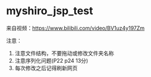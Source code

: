 # myshiro_jsp_test



来自视频：https://www.bilibili.com/video/BV1uz4y197Zm



注意：



1. 注意文件结构，不要拖动或修改文件夹名称
2. 注意序列化问题(P22 p24 13分)
3. 每次修改之后记得刷新网页
